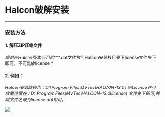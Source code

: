 # Halcon破解安装

----------
### 安装方法：
> 
#### 1. 解压ZIP压缩文件
*将对应Halcon版本当月的****.dat文件放到Halcon安装根目录下license文件夹下即可，不可乱放license *
#### 2. 例如：
*Halcon安装路径为：D:\Program Files\MVTec\HALCON-13.0\ 
则License许可放置位置在：D:\Program Files\MVTec\HALCON-13.0\license\ 文件夹下即可,并将文件名改为license.dat即可。*

![](https://i.imgur.com/WzYxcGj.png)
